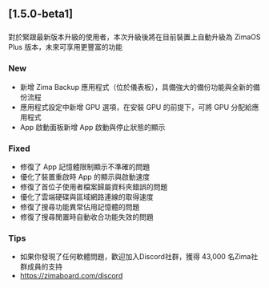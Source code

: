 ## [1.5.0-beta1]
###
對於緊跟最新版本升級的使用者，本次升級後將在目前裝置上自動升級為 ZimaOS Plus 版本，未來可享用更豐富的功能
### New
- 新增 Zima Backup 應用程式（位於儀表板），具備強大的備份功能與全新的備份流程
- 應用程式設定中新增 GPU 選項，在安裝 GPU 的前提下，可將 GPU 分配給應用程式
- App 啟動面板新增 App 啟動與停止狀態的顯示
### Fixed
- 修復了 App 記憶體限制顯示不準確的問題
- 優化了裝置重啟時 App 的顯示與啟動速度
- 修復了首位子使用者檔案歸屬資料夾錯誤的問題
- 優化了雲端硬碟與區域網路連線的取得速度
- 修復了搜尋功能異常佔用記憶體的問題
- 修復了搜尋閒置時自動收合功能失效的問題
### Tips
- 如果你發現了任何軟體問題，歡迎加入Discord社群，獲得 43,000 名Zima社群成員的支持
- <a href="https://zimaboard.com/discord" target="_blank" style="color:blue">https://zimaboard.com/discord</a>